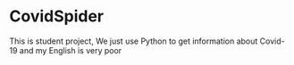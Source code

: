 # CovidSpider
This is student project, We just use Python to get information about Covid-19 and my English is very poor
